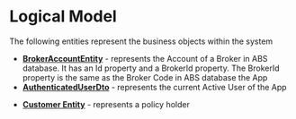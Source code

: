 # Logical Model

The following entities represent the business objects within the system

-   <u>**BrokerAccountEntity**</u> - represents the Account of a Broker in ABS database. It has an Id property and a BrokerId property. The BrokerId property is the same as the Broker Code in ABS database
    the App
-   [**AuthenticatedUserDto**](./objects.md) - represents the current Active User of the App

*   [**Customer Entity**](./customer-entity.md) - represents a policy holder

